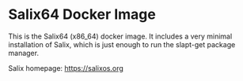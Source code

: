 # Salix64 Docker Image

This is the Salix64 (x86_64) docker image. It includes a very minimal
installation of Salix, which is just enough to run the slapt-get package
manager.

Salix homepage: https://salixos.org
